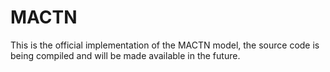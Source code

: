 # MACTN

This is the official implementation of the MACTN model, the source code is being compiled and will be made available in the future.
